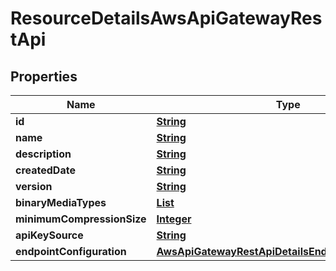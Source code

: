 

# ResourceDetailsAwsApiGatewayRestApi


## Properties

| Name | Type | Description | Notes |
|------------ | ------------- | ------------- | -------------|
|**id** | [**String**](String.md) |  |  [optional] |
|**name** | [**String**](String.md) |  |  [optional] |
|**description** | [**String**](String.md) |  |  [optional] |
|**createdDate** | [**String**](String.md) |  |  [optional] |
|**version** | [**String**](String.md) |  |  [optional] |
|**binaryMediaTypes** | [**List**](List.md) |  |  [optional] |
|**minimumCompressionSize** | [**Integer**](Integer.md) |  |  [optional] |
|**apiKeySource** | [**String**](String.md) |  |  [optional] |
|**endpointConfiguration** | [**AwsApiGatewayRestApiDetailsEndpointConfiguration**](AwsApiGatewayRestApiDetailsEndpointConfiguration.md) |  |  [optional] |



